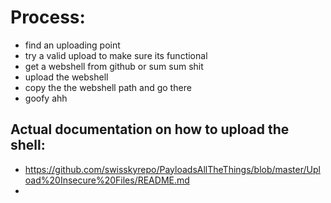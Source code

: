 
# Process:
- find an uploading point
- try a valid upload to make sure its functional
- get a webshell from github or sum sum shit 
- upload the webshell 
- copy the the webshell path and go there 
- goofy ahh

## Actual documentation on how to upload the shell:
- https://github.com/swisskyrepo/PayloadsAllTheThings/blob/master/Upload%20Insecure%20Files/README.md
- 